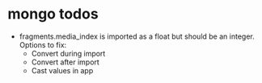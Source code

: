 # mongo todos

* fragments.media_index is imported as a float but should be an integer. Options to fix:
    - Convert during import
    - Convert after import
    - Cast values in app